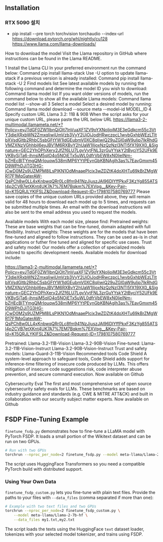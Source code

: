 ## Installation 
### RTX 5090 설치
- pip install --pre torch torchvision torchaudio --index-url https://download.pytorch.org/whl/nightly/cu128
https://www.llama.com/llama-downloads/

How to download the model
Visit the Llama repository in GitHub where instructions can be found in the Llama README.

1
Install the Llama CLI
In your preferred environment run the command below:
Command
pip install llama-stack
Use -U option to update llama-stack if a previous version is already installed:
Command
pip install llama-stack -U
2
Find models list
See latest available models by running the following command and determine the model ID you wish to download:
Command
llama model list
If you want older versions of models, run the command below to show all the available Llama models:
Command
llama model list --show-all
3
Select a model
Select a desired model by running:
Command
llama model download --source meta --model-id  MODEL_ID
4
Specify custom URL
Llama 3.2: 11B & 90B
When the script asks for your unique custom URL, please paste the URL below
URL
https://llama3-2-multimodal.llamameta.net/*?Policy=eyJTdGF0ZW1lbnQiOlt7InVuaXF1ZV9oYXNoIjoiM3E3eGdkcm55c3VtY3dieXRxbWN2ZmxqIiwiUmVzb3VyY2UiOiJodHRwczpcL1wvbGxhbWEzLTItbXVsdGltb2RhbC5sbGFtYW1ldGEubmV0XC8qIiwiQ29uZGl0aW9uIjp7IkRhdGVMZXNzVGhhbiI6eyJBV1M6RXBvY2hUaW1lIjoxNzQzNzI3NTI5fX19XX0_&Signature=GEC2YhOPhXery2JfZf6LU7LgvVytFNL3zrGuYYskY2tBycjY52UFk9EVKBySjTa6-ihnsjM5qIO4o5NOjETx5uWL0dfrVbEW8xN0lieINm-bZHEcBlTYmgQMrIouqw538mIMP6YYtPEynGbKBNAglh3as%7EavGmxm45D9WPhDJiTG3HG-jCwD0M2s9UZMPM8lLsPIKN1OdMnaaePIcix3wZDZtK4doXHTu69kBrZMgWR17F1MqGaterAW-QsPCh8w0LL4xKnbwqQRr0Lc8fm941NzJjuszJAl96DlYffPkxF3KzYg855ATSI4p2CVB7etXKnt4UK7A7%7EM7Bqkm%7EXVpg__&Key-Pair-Id=K15QRJLYKIFSLZ&Download-Request-ID=1798107580769777
Please save copies of the unique custom URLs provided above, they will remain valid for 48 hours to download each model up to 5 times, and requests can be submitted multiple times. An email with the download instructions will also be sent to the email address you used to request the models.

Available models
With each model size, please find:
Pretrained weights: These are base weights that can be fine-tuned, domain adapted with full flexibility.
Instruct weights: These weights are for the models that have been fine-tuned and aligned to follow instructions. They can be used as-is in chat applications or futher fine tuned and aligned for specific use cases.
Trust and safety model: Our models offer a collection of specialized models tailored to specific development needs.
Available models for download include:


https://llama3-2-multimodal.llamameta.net/*?Policy=eyJTdGF0ZW1lbnQiOlt7InVuaXF1ZV9oYXNoIjoiM3E3eGdkcm55c3VtY3dieXRxbWN2ZmxqIiwiUmVzb3VyY2UiOiJodHRwczpcL1wvbGxhbWEzLTItbXVsdGltb2RhbC5sbGFtYW1ldGEubmV0XC8qIiwiQ29uZGl0aW9uIjp7IkRhdGVMZXNzVGhhbiI6eyJBV1M6RXBvY2hUaW1lIjoxNzQzNzI3NTI5fX19XX0_&Signature=GEC2YhOPhXery2JfZf6LU7LgvVytFNL3zrGuYYskY2tBycjY52UFk9EVKBySjTa6-ihnsjM5qIO4o5NOjETx5uWL0dfrVbEW8xN0lieINm-bZHEcBlTYmgQMrIouqw538mIMP6YYtPEynGbKBNAglh3as%7EavGmxm45D9WPhDJiTG3HG-jCwD0M2s9UZMPM8lLsPIKN1OdMnaaePIcix3wZDZtK4doXHTu69kBrZMgWR17F1MqGaterAW-QsPCh8w0LL4xKnbwqQRr0Lc8fm941NzJjuszJAl96DlYffPkxF3KzYg855ATSI4p2CVB7etXKnt4UK7A7%7EM7Bqkm%7EXVpg__&Key-Pair-Id=K15QRJLYKIFSLZ&Download-Request-ID=1798107580769777



Pretrained:
Llama-3.2-11B-Vision
Llama-3.2-90B-Vision
Fine-tuned:
Llama-3.2-11B-Vision-Instruct
Llama-3.2-90B-Vision-Instruct
Trust and safety models:
Llama-Guard-3-11B-Vision
Recommended tools
Code Shield
A system-level approach to safeguard tools, Code Shield adds support for inference-time filtering of insecure code produced by LLMs. This offers mitigation of insecure code suggestions risk, code interpreter abuse prevention, and secure command execution.
Now available on Github

Cybersecurity Eval
The first and most comprehensive set of open source cybersecurity safety evals for LLMs. These benchmarks are based on industry guidance and standards (e.g. CWE & MITRE ATT&CK) and built in collaboration with our security subject matter experts.
Now available on Github

## FSDP Fine-Tuning Example

`finetune_fsdp.py` demonstrates how to fine-tune a LLaMA model with PyTorch FSDP.
It loads a small portion of the Wikitext dataset and can be run on two GPUs.

```bash
# Run with two GPUs
torchrun --nproc_per_node=2 finetune_fsdp.py --model meta-llama/Llama-2-7b-hf
```

The script uses HuggingFace Transformers so you need a compatible PyTorch build
with distributed support.

### Using Your Own Data

`finetune_fsdp_custom.py` lets you fine-tune with plain text files. Provide the paths to your files with `--data_files` (comma separated if more than one):

```bash
# Example with two text files and two GPUs
torchrun --nproc_per_node=2 finetune_fsdp_custom.py \
    --model meta-llama/Llama-2-7b-hf \
    --data_files my1.txt,my2.txt
```

The script loads the texts using the HuggingFace `text` dataset loader, tokenizes
with your selected model tokenizer, and trains using FSDP.


